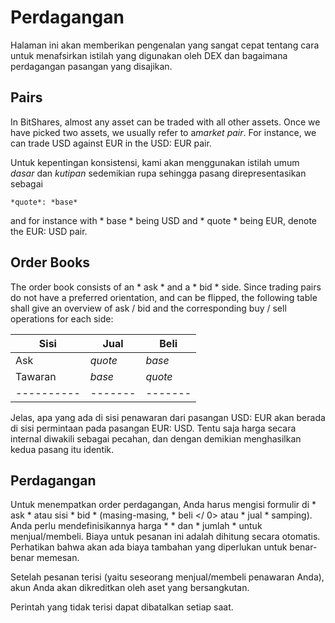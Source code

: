 # Perdagangan

Halaman ini akan memberikan pengenalan yang sangat cepat tentang cara untuk menafsirkan istilah yang digunakan oleh DEX dan bagaimana perdagangan pasangan yang disajikan.

## Pairs

In BitShares, almost any asset can be traded with all other assets. Once we have picked two assets, we usually refer to a*market pair*. For instance, we can trade USD against EUR in the USD: EUR pair.

Untuk kepentingan konsistensi, kami akan menggunakan istilah umum *dasar* dan *kutipan* sedemikian rupa sehingga pasang direpresentasikan sebagai

    *quote*: *base*
    

and for instance with * base * being USD and * quote * being EUR, denote the EUR: USD pair.

## Order Books

The order book consists of an * ask * and a * bid * side. Since trading pairs do not have a preferred orientation, and can be flipped, the following table shall give an overview of ask / bid and the corresponding buy / sell operations for each side:

| Sisi          | Jual      | Beli      |
| ------------- | --------- | --------- |
| Ask           | *quote*   | *base*    |
| Tawaran       | *base*    | *quote*   |
| \---\---\---- | \---\---- | \---\---- |

Jelas, apa yang ada di sisi penawaran dari pasangan USD: EUR akan berada di sisi permintaan pada pasangan EUR: USD. Tentu saja harga secara internal diwakili sebagai pecahan, dan dengan demikian menghasilkan kedua pasang itu identik.

## Perdagangan

Untuk menempatkan order perdagangan, Anda harus mengisi formulir di * ask * atau sisi * bid * (masing-masing, * beli </ 0> atau * jual * samping). Anda perlu mendefinisikannya harga * * dan * jumlah * untuk menjual/membeli. Biaya untuk pesanan ini adalah dihitung secara otomatis. Perhatikan bahwa akan ada biaya tambahan yang diperlukan untuk benar-benar memesan.</p> 

Setelah pesanan terisi (yaitu seseorang menjual/membeli penawaran Anda), akun Anda akan dikreditkan oleh aset yang bersangkutan.

Perintah yang tidak terisi dapat dibatalkan setiap saat.